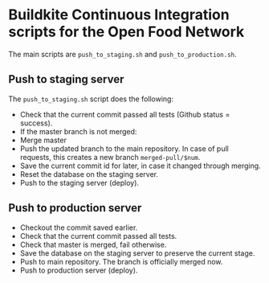 # Buildkite Continuous Integration scripts for the Open Food Network

The main scripts are `push_to_staging.sh` and `push_to_production.sh`.

## Push to staging server

The `push_to_staging.sh` script does the following:

- Check that the current commit passed all tests (Github status = success).
- If the master branch is not merged:
 - Merge master
 - Push the updated branch to the main repository. In case of pull requests, this creates a new branch `merged-pull/$num`.
- Save the current commit id for later, in case it changed through merging.
- Reset the database on the staging server.
- Push to the staging server (deploy).

## Push to production server

- Checkout the commit saved earlier.
- Check that the current commit passed all tests.
- Check that master is merged, fail otherwise.
- Save the database on the staging server to preserve the current stage.
- Push to main repository. The branch is officially merged now.
- Push to production server (deploy).
